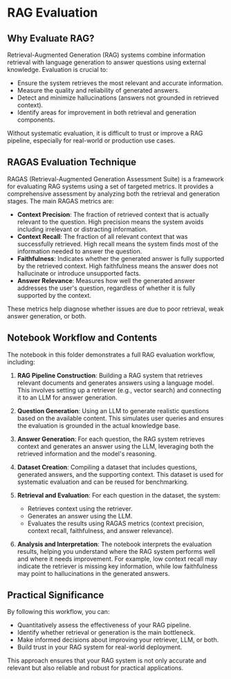 
# RAG Evaluation

## Why Evaluate RAG?

Retrieval-Augmented Generation (RAG) systems combine information retrieval with language generation to answer questions using external knowledge. Evaluation is crucial to:
- Ensure the system retrieves the most relevant and accurate information.
- Measure the quality and reliability of generated answers.
- Detect and minimize hallucinations (answers not grounded in retrieved context).
- Identify areas for improvement in both retrieval and generation components.

Without systematic evaluation, it is difficult to trust or improve a RAG pipeline, especially for real-world or production use cases.

## RAGAS Evaluation Technique

RAGAS (Retrieval-Augmented Generation Assessment Suite) is a framework for evaluating RAG systems using a set of targeted metrics. It provides a comprehensive assessment by analyzing both the retrieval and generation stages. The main RAGAS metrics are:

- **Context Precision**: The fraction of retrieved context that is actually relevant to the question. High precision means the system avoids including irrelevant or distracting information.
- **Context Recall**: The fraction of all relevant context that was successfully retrieved. High recall means the system finds most of the information needed to answer the question.
- **Faithfulness**: Indicates whether the generated answer is fully supported by the retrieved context. High faithfulness means the answer does not hallucinate or introduce unsupported facts.
- **Answer Relevance**: Measures how well the generated answer addresses the user's question, regardless of whether it is fully supported by the context.

These metrics help diagnose whether issues are due to poor retrieval, weak answer generation, or both.

## Notebook Workflow and Contents

The notebook in this folder demonstrates a full RAG evaluation workflow, including:

1. **RAG Pipeline Construction**: Building a RAG system that retrieves relevant documents and generates answers using a language model. This involves setting up a retriever (e.g., vector search) and connecting it to an LLM for answer generation.

2. **Question Generation**: Using an LLM to generate realistic questions based on the available content. This simulates user queries and ensures the evaluation is grounded in the actual knowledge base.

3. **Answer Generation**: For each question, the RAG system retrieves context and generates an answer using the LLM, leveraging both the retrieved information and the model's reasoning.

4. **Dataset Creation**: Compiling a dataset that includes questions, generated answers, and the supporting context. This dataset is used for systematic evaluation and can be reused for benchmarking.

5. **Retrieval and Evaluation**: For each question in the dataset, the system:
   - Retrieves context using the retriever.
   - Generates an answer using the LLM.
   - Evaluates the results using RAGAS metrics (context precision, context recall, faithfulness, and answer relevance).

6. **Analysis and Interpretation**: The notebook interprets the evaluation results, helping you understand where the RAG system performs well and where it needs improvement. For example, low context recall may indicate the retriever is missing key information, while low faithfulness may point to hallucinations in the generated answers.

## Practical Significance

By following this workflow, you can:
- Quantitatively assess the effectiveness of your RAG pipeline.
- Identify whether retrieval or generation is the main bottleneck.
- Make informed decisions about improving your retriever, LLM, or both.
- Build trust in your RAG system for real-world deployment.

This approach ensures that your RAG system is not only accurate and relevant but also reliable and robust for practical applications.
